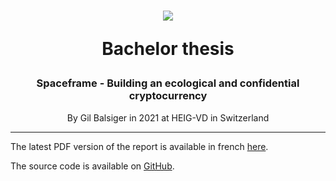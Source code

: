 <h1 align="center">
    <img src="https://avatars.githubusercontent.com/u/80397804?s=100&v=4">
    <p>Bachelor thesis</p>
</h1>
<h3 align="center">Spaceframe - Building an ecological and confidential cryptocurrency</h3>
<p align="center">By Gil Balsiger in 2021 at HEIG-VD in Switzerland</p>

---

The latest PDF version of the report is available in french [here](https://raw.githubusercontent.com/balsigergil/TB-rapport/main/build/tb_report.pdf).

The source code is available on [GitHub](https://github.com/spaceframeos/spaceframe).
